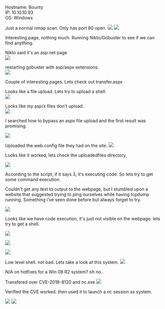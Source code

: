 Hostname: Bounty  
IP: 10.10.10.93  
OS: Windows  

Just a normal nmap scan. Only has port 80 open.
![](./59df3c63692787f580628bb03fec0e1a.png)
![](./72fbcafb8326ed40602e174d7b2342d7.png)

Interesting page, nothing much. Running Nikto/Gobuster to see if we can find anything.

Nikto said it's an asp.net page  
![](./26f0bdf1515d2da8ff42845484b433ee.png)

restarting gobuster with asp/aspx extensions.  
![](./3a9cb74ac600a3884acea741184cf618.png)

Couple of interesting pages. Lets check out transfer.aspx  

Looks like a file upload. Lets try to upload a shell.  
![](./6415134b886ea6f091101451180e7834.png)

Looks like my asp/x files don't upload..  
![](./47eac27f1d655acbf2a723051610afec.png)

I searched how to bypass an aspx file upload and the first result was promising

![](./e49778d07c2b57e93307604c7475c445.png)

Uploaded the web.config file they had on the site.
![](./3362c9c7a08d2aec835f60fd8bcf8680.png)

Looks like it worked, lets check the uploadedfiles directory

![](./1b401def5dbb6631a8908e40349985b7.png)

According to the script, if it says 3, it's executing code. So lets try to get some command execution.

Couldn't get any text to output to the webpage, but I stumbled upon a website that suggested trying to ping ourselves while having tcpdump running. Something i've seen done before but always forget to try.

![](./ae122a24210391d6c6f5797379eec4b9.png)

Looks like we have code execution, it's just not visible on the webpage. lets try to get a shell.

![](./e2092588b5f3e92a98f60a046463ddc0.png)

![](./979c5af18f0eb705ac2c5e88d91dd7d2.png)

![](./25759788a7b092b308c29e8527706778.png)

Low level shell. not bad. Lets take a look at this system.
![](./3ed00dd5908e031fa96860ac8ee88b51.png)

N/A on hotfixes for a Win 08 R2 system? oh no..

Transfered over CVE-2018-8120 and nc.exe
![](./5666d11bac93a96a6ebca2f3484e794a.png)

Verified the CVE worked. then used it to launch a nc session as system.

![](./e3ca8ab71528f2a0a3b4a5c9e3945a03.png)
![](./59d6d08088ad78b2e63e331ba3be65a5.png)
